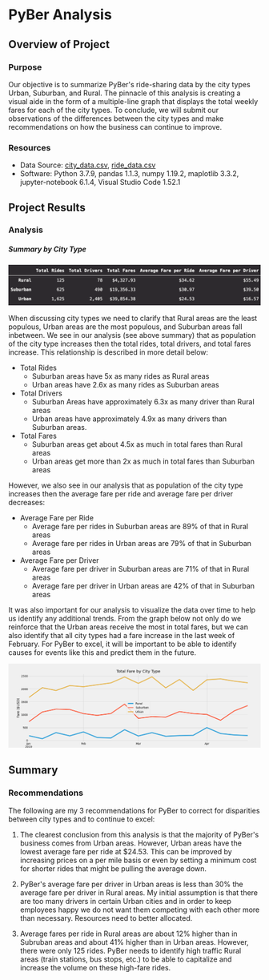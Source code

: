# PyBer Analysis

## Overview of Project

### Purpose

Our objective is to summarize PyBer's ride-sharing data by the city types Urban, Suburban, and Rural. The pinnacle of this analysis is creating a visual aide in the form of a multiple-line graph that displays the total weekly fares for each of the city types. To conclude, we will submit our observations of the differences between the city types and make recommendations on how the business can continue to improve.

### Resources

- Data Source: [city_data.csv](Resources/city_data.csv), [ride_data.csv](Resources/ride_data.csv)
- Software: Python 3.7.9, pandas 1.1.3, numpy 1.19.2, maplotlib 3.3.2, jupyter-notebook 6.1.4, Visual Studio Code 1.52.1

## Project Results

### Analysis
##### Summary by City Type 
<img src='analysis/pyber_summary_df.png' title="Summary by City Type DataFrame">

When discussing city types we need to clarify that Rural areas are the least populous, Urban areas are the most populous, and Suburban areas fall inbetween. We see in our analysis (see above summary) that as population of the city type increases then the total rides, total drivers, and total fares increase. This relationship is described in more detail below:
- Total Rides
  - Suburban areas have 5x as many rides as Rural areas
  - Urban areas have 2.6x as many rides as Suburban areas
- Total Drivers
  - Suburban Areas have approximately 6.3x as many driver than Rural areas
  - Urban areas have approximately 4.9x as many drivers than Suburban areas.
- Total Fares
  - Suburban areas get about 4.5x as much in total fares than Rural areas
  - Urban areas get more than 2x as much in total fares than Suburban areas

However, we also see in our analysis that as population of the city type increases then the average fare per ride and average fare per driver decreases:
- Average Fare per Ride 
  - Average fare per rides in Suburban areas are 89% of that in Rural areas
  - Average fare per rides in Urban areas are 79% of that in Suburban areas
- Average Fare per Driver 
  - Average fare per driver in Suburban areas are 71% of that in Rural areas
  - Average fare per driver in Urban areas are 42% of that in Suburban areas

It was also important for our analysis to visualize the data over time to help us identify any additional trends. From the graph below not only do we reinforce that the Urban areas receive the most in total fares, but we can also identify that all city types had a fare increase in the last week of February. For PyBer to excel, it will be important to be able to identify causes for events like this and predict them in the future.

<img src='analysis/PyBer_fare_summary.png' title="Total Fare by City Type">

## Summary

### Recommendations
The following are my 3 recommendations for PyBer to correct for disparities between city types and to continue to excel:

1. The clearest conclusion from this analysis is that the majority of PyBer's business comes from Urban areas. However,
Urban areas have the lowest average fare per ride at $24.53. This can be improved by increasing prices on a per mile basis or even by setting a minimum cost for shorter rides that might be pulling the average down.

2. PyBer's average fare per driver in Urban areas is less than 30% the average fare per driver in Rural areas. My initial assumption is that there are too many drivers in certain Urban cities and in order to keep employees happy we do not want them competing with each other more than necessary. Resources need to better allocated.

3. Average fares per ride in Rural areas are about 12% higher than in Subruban areas and about 41% higher than in Urban areas. However, there were only 125 rides. PyBer needs to identify high traffic Rural areas (train stations, bus stops, etc.) to be able to capitalize and increase the volume on these high-fare rides.
